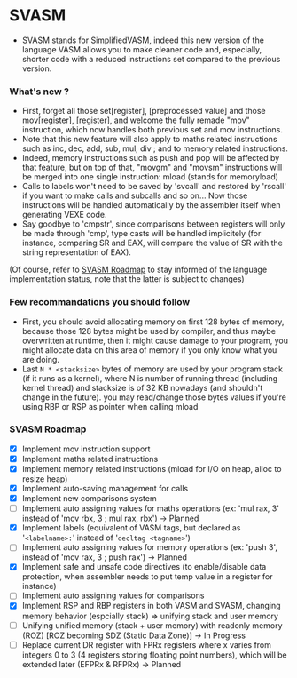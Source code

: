 # SVASM
- SVASM stands for SimplifiedVASM, indeed this new version of the language VASM
allows you to make cleaner code and, especially, shorter code with a reduced instructions set
compared to the previous version.

### What's new ?
+ First, forget all those set[register], [preprocessed value] and those
mov[register], [register], and welcome the fully remade "mov" instruction, which now
handles both previous set and mov instructions.
+ Note that this new feature will also apply to maths related instructions such as
inc, dec, add, sub, mul, div ; and to memory related instructions.
+ Indeed, memory instructions such as push and pop will be affected by that feature,
but on top of that, "movgm" and "movsm" instructions will be merged into one single
instruction: mload (stands for memoryload)
+ Calls to labels won't need to be saved by 'svcall' and restored by 'rscall' if you want
to make calls and subcalls and so on... Now those instructions will be handled automatically
by the assembler itself when generating VEXE code.
+ Say goodbye to 'cmpstr', since comparisons between registers will only be made
through 'cmp', type casts will be handled implicitely (for instance, comparing SR and EAX,
will compare the value of SR with the string representation of EAX).

(Of course, refer to [SVASM Roadmap](#svasm-roadmap) to stay informed of the language
implementation status, note that the latter is subject to changes)

### Few recommandations you should follow
+ First, you should avoid allocating memory on first 128 bytes of memory, because those 128 bytes might be used by compiler, and thus maybe
overwritten at runtime, then it might cause damage to your program, you might allocate data on this area of memory if you only know what you are
doing.
+ Last `N * <stacksize>` bytes of memory are used by your program stack (if it runs as a kernel), where N is number of running thread
(including kernel thread) and stacksize is of 32 KB nowadays (and shouldn't change in the future). you may read/change those bytes values if
you're using RBP or RSP as pointer when calling mload

### SVASM Roadmap
* [x] Implement mov instruction support
* [x] Implement maths related instructions
* [x] Implement memory related instructions (mload for I/O on heap, alloc to resize heap)
* [x] Implement auto-saving management for calls
* [x] Implement new comparisons system
* [ ] Implement auto assigning values for maths operations (ex: 'mul rax, 3' instead of 'mov rbx, 3 ; mul rax, rbx') -> Planned
* [x] Implement labels (equivalent of VASM tags, but declared as '`<labelname>:`' instead of '`decltag <tagname>`')
* [ ] Implement auto assigning values for memory operations (ex: 'push 3', instead of 'mov rax, 3 ; push rax') -> Planned
* [x] Implement safe and unsafe code directives (to enable/disable data protection, when assembler needs to put temp value in a register for instance)
* [ ] Implement auto assigning values for comparisons
* [x] Implement RSP and RBP registers in both VASM and SVASM, changing memory behavior (espcially stack) => unifying stack and user memory
* [ ] Unifying unified memory (stack + user memory) with readonly memory (ROZ) [ROZ becoming SDZ (Static Data Zone)]  -> In Progress
* [ ] Replace current DR register with FPRx registers where x varies from integers 0 to 3 (4 registers storing floating point numbers), which will be extended later (EFPRx & RFPRx) -> Planned